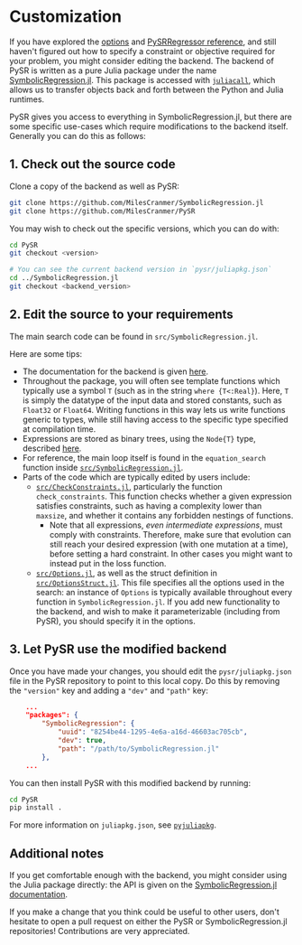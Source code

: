 # Customization

If you have explored the [options](options.md) and [PySRRegressor reference](api.md), and still haven't figured out how to specify a constraint or objective required for your problem, you might consider editing the backend.
The backend of PySR is written as a pure Julia package under the name [SymbolicRegression.jl](https://github.com/MilesCranmer/SymbolicRegression.jl).
This package is accessed with [`juliacall`](https://github.com/JuliaPy/PythonCall.jl), which allows us to transfer objects back and forth between the Python and Julia runtimes.

PySR gives you access to everything in SymbolicRegression.jl, but there are some specific use-cases which require modifications to the backend itself.
Generally you can do this as follows:

## 1. Check out the source code

Clone a copy of the backend as well as PySR:

```bash
git clone https://github.com/MilesCranmer/SymbolicRegression.jl
git clone https://github.com/MilesCranmer/PySR
```

You may wish to check out the specific versions, which you can do with:

```bash
cd PySR
git checkout <version>

# You can see the current backend version in `pysr/juliapkg.json`
cd ../SymbolicRegression.jl
git checkout <backend_version>
```

## 2. Edit the source to your requirements

The main search code can be found in `src/SymbolicRegression.jl`.

Here are some tips:

-  The documentation for the backend is given [here](https://astroautomata.com/SymbolicRegression.jl/dev/).
- Throughout the package, you will often see template functions which typically use a symbol `T` (such as in the string `where {T<:Real}`). Here, `T` is simply the datatype of the input data and stored constants, such as `Float32` or `Float64`. Writing functions in this way lets us write functions generic to types, while still having access to the specific type specified at compilation time.
- Expressions are stored as binary trees, using the `Node{T}` type, described [here](https://astroautomata.com/SymbolicRegression.jl/dev/types/#SymbolicRegression.CoreModule.EquationModule.Node).
- For reference, the main loop itself is found in the `equation_search` function inside [`src/SymbolicRegression.jl`](https://github.com/MilesCranmer/SymbolicRegression.jl/blob/master/src/SymbolicRegression.jl).
- Parts of the code which are typically edited by users include:
    - [`src/CheckConstraints.jl`](https://github.com/MilesCranmer/SymbolicRegression.jl/blob/master/src/CheckConstraints.jl), particularly the function `check_constraints`. This function checks whether a given expression satisfies constraints, such as having a complexity lower than `maxsize`, and whether it contains any forbidden nestings of functions.
        - Note that all expressions, *even intermediate expressions*, must comply with constraints. Therefore, make sure that evolution can still reach your desired expression (with one mutation at a time), before setting a hard constraint. In other cases you might want to instead put in the loss function.
    - [`src/Options.jl`](https://github.com/MilesCranmer/SymbolicRegression.jl/blob/master/src/Options.jl), as well as the struct definition in [`src/OptionsStruct.jl`](https://github.com/MilesCranmer/SymbolicRegression.jl/blob/master/src/OptionsStruct.jl). This file specifies all the options used in the search: an instance of `Options` is typically available throughout every function in `SymbolicRegression.jl`. If you add new functionality to the backend, and wish to make it parameterizable (including from PySR), you should specify it in the options.

## 3. Let PySR use the modified backend

Once you have made your changes, you should edit the `pysr/juliapkg.json` file
in the PySR repository to point to this local copy.
Do this by removing the `"version"` key and adding a `"dev"` and `"path"` key:

```json
    ...
    "packages": {
        "SymbolicRegression": {
            "uuid": "8254be44-1295-4e6a-a16d-46603ac705cb",
            "dev": true,
            "path": "/path/to/SymbolicRegression.jl"
        },
    ...
```

You can then install PySR with this modified backend by running:

```bash
cd PySR
pip install .
```

For more information on `juliapkg.json`, see [`pyjuliapkg`](https://github.com/JuliaPy/pyjuliapkg).

## Additional notes

If you get comfortable enough with the backend, you might consider using the Julia package directly: the API is given on the [SymbolicRegression.jl documentation](https://astroautomata.com/SymbolicRegression.jl/dev/).

If you make a change that you think could be useful to other users, don't hesitate to open a pull request on either the PySR or SymbolicRegression.jl repositories! Contributions are very appreciated.

